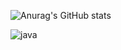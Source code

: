 ![Anurag's GitHub stats](https://github-readme-stats.vercel.app/api?username=cyoure&show_icons=true&theme=radical)

![java](https://img.shields.io/badge/Java-ED8B00?style=for-the-badge&logo=openjdk&logoColor=white)


<!--
**cyoure/cyoure** is a ✨ _special_ ✨ repository because its `README.md` (this file) appears on your GitHub profile.

Here are some ideas to get you started:

- 🔭 I’m currently working on ...
- 🌱 I’m currently learning ...
- 👯 I’m looking to collaborate on ...
- 🤔 I’m looking for help with ...
- 💬 Ask me about ...
- 📫 How to reach me: ...
- 😄 Pronouns: ...
- ⚡ Fun fact: ...
-->
